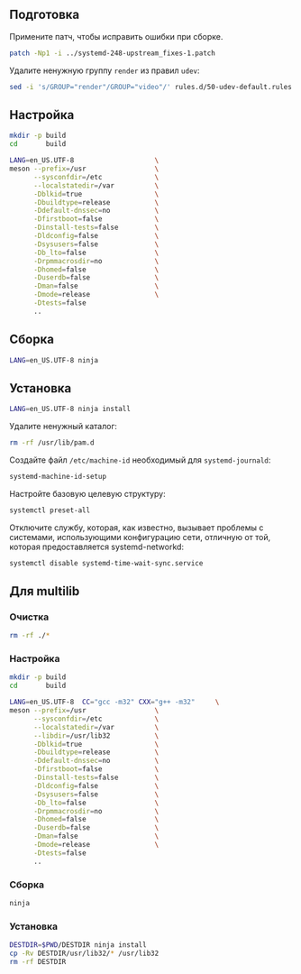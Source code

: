 <package-info :package="package" showsbu2></package-info>

<script>
		new Vue({
		el: '#main',
		data: { package: {} },
		mounted: function () {
				this.getPackage('systemd');
		},
		methods: {
			getPackage: function(name) {
					getPackage(name)
					.then(response => this.package = response);
			},
		}
  })
</script>

## Подготовка

Примените патч, чтобы исправить ошибки при сборке.

```bash
patch -Np1 -i ../systemd-248-upstream_fixes-1.patch
```

Удалите ненужную группу `render` из правил `udev`:

```bash
sed -i 's/GROUP="render"/GROUP="video"/' rules.d/50-udev-default.rules.in
```

## Настройка

```bash
mkdir -p build
cd       build

LANG=en_US.UTF-8                    \
meson --prefix=/usr                 \
      --sysconfdir=/etc             \
      --localstatedir=/var          \
      -Dblkid=true                  \
      -Dbuildtype=release           \
      -Ddefault-dnssec=no           \
      -Dfirstboot=false             \
      -Dinstall-tests=false         \
      -Dldconfig=false              \
      -Dsysusers=false              \
      -Db_lto=false                 \
      -Drpmmacrosdir=no             \
      -Dhomed=false                 \
      -Duserdb=false                \
      -Dman=false                   \
      -Dmode=release                \
      -Dtests=false
      ..
```

## Сборка

```bash
LANG=en_US.UTF-8 ninja
```

## Установка

```bash
LANG=en_US.UTF-8 ninja install
```

Удалите ненужный каталог:

```bash
rm -rf /usr/lib/pam.d
```


Создайте файл `/etc/machine-id` необходимый для `systemd-journald`:

```bash
systemd-machine-id-setup
```

Настройте базовую целевую структуру:

```bash
systemctl preset-all
```

Отключите службу, которая, как известно, вызывает проблемы с системами, использующими конфигурацию сети, отличную от той, которая предоставляется systemd-networkd:

```bash
systemctl disable systemd-time-wait-sync.service
```

## Для multilib

### Очистка

```bash
rm -rf ./*
```

### Настройка

```bash
mkdir -p build
cd       build

LANG=en_US.UTF-8  CC="gcc -m32" CXX="g++ -m32"     \
meson --prefix=/usr                 \
      --sysconfdir=/etc             \
      --localstatedir=/var          \
      --libdir=/usr/lib32           \
      -Dblkid=true                  \
      -Dbuildtype=release           \
      -Ddefault-dnssec=no           \
      -Dfirstboot=false             \
      -Dinstall-tests=false         \
      -Dldconfig=false              \
      -Dsysusers=false              \
      -Db_lto=false                 \
      -Drpmmacrosdir=no             \
      -Dhomed=false                 \
      -Duserdb=false                \
      -Dman=false                   \
      -Dmode=release                \
      -Dtests=false
      ..
```

### Сборка 

```bash
ninja
```

### Установка

```bash
DESTDIR=$PWD/DESTDIR ninja install
cp -Rv DESTDIR/usr/lib32/* /usr/lib32
rm -rf DESTDIR
```
